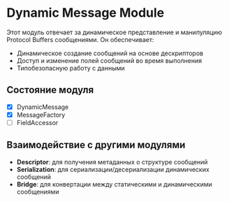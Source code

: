 # Dynamic Message Module

Этот модуль отвечает за динамическое представление и манипуляцию Protocol Buffers сообщениями. Он обеспечивает:

- Динамическое создание сообщений на основе дескрипторов
- Доступ и изменение полей сообщений во время выполнения
- Типобезопасную работу с данными

## Состояние модуля

- [x] DynamicMessage
- [x] MessageFactory
- [ ] FieldAccessor

## Взаимодействие с другими модулями

- **Descriptor**: для получения метаданных о структуре сообщений
- **Serialization**: для сериализации/десериализации динамических сообщений
- **Bridge**: для конвертации между статическими и динамическими сообщениями
